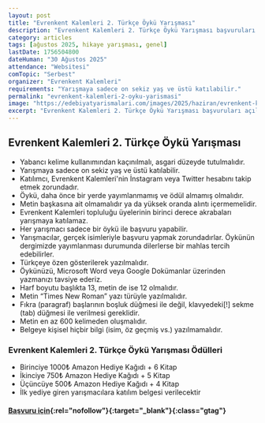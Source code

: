 ```yaml
---
layout: post
title: "Evrenkent Kalemleri 2. Türkçe Öykü Yarışması"
description: "Evrenkent Kalemleri 2. Türkçe Öykü Yarışması başvuruları açıldı"
category: articles
tags: [ağustos 2025, hikaye yarışması, genel]
lastDate: 1756504800
dateHuman: "30 Ağustos 2025"
attendance: "Websitesi"
comTopic: "Serbest"
organizer: "Evrenkent Kalemleri"
requirements: "Yarışmaya sadece on sekiz yaş ve üstü katılabilir."
permalink: "evrenkent-kalemleri-2-oyku-yarismasi"
image: "https://edebiyatyarismalari.com/images/2025/haziran/evrenkent-kalemleri-2-oyku-yarismasi.jpg"
excerpt: "Evrenkent Kalemleri 2. Türkçe Öykü Yarışması başvuruları açıldı"
---
```


## Evrenkent Kalemleri 2. Türkçe Öykü Yarışması

- Yabancı kelime kullanımından kaçınılmalı, asgari düzeyde tutulmalıdır.
- Yarışmaya sadece on sekiz yaş ve üstü katılabilir.
- Katılımcı, Evrenkent Kalemleri'nin İnstagram veya Twitter hesabını takip etmek zorundadır.
- Öykü, daha önce bir yerde yayımlanmamış ve ödül almamış olmalıdır.
- Metin başkasına ait olmamalıdır ya da yüksek oranda alıntı içermemelidir.
- Evrenkent Kalemleri topluluğu üyelerinin birinci derece akrabaları yarışmaya katılamaz.
- Her yarışmacı sadece bir öykü ile başvuru yapabilir.
- Yarışmacılar, gerçek isimleriyle başvuru yapmak zorundadırlar. Öykünün dergimizde yayımlanması durumunda dilerlerse bir mahlas tercih edebilirler.
- Türkçeye özen gösterilerek yazılmalıdır.
- Öykünüzü, Microsoft Word veya Google Dokümanlar üzerinden yazmanızı tavsiye ederiz.
- Harf boyutu başlıkta 13, metin de ise 12 olmalıdır.
- Metin “Times New Roman” yazı türüyle yazılmalıdır.
- Fıkra (paragraf) başlarının boşluk düğmesi ile değil, klavyedeki[!] sekme (tab) düğmesi ile verilmesi gereklidir.
- Metin en az 600 kelimeden oluşmalıdır.
- Belgeye kişisel hiçbir bilgi (isim, öz geçmiş vs.) yazılmamalıdır.

### Evrenkent Kalemleri 2. Türkçe Öykü Yarışması Ödülleri

- Birinciye 1000₺ Amazon Hediye Kağıdı + 6 Kitap 
- İkinciye 750₺ Amazon Hediye Kağıdı + 5 Kitap 
- Üçüncüye 500₺ Amazon Hediye Kağıdı + 4 Kitap
- İlk yediye giren yarışmacılara katılım belgesi verilecektir

#### [Başvuru için](https://docs.google.com/forms/d/e/1FAIpQLSfDcAmqZLpshK3x4u6XoFhowz5sLFU-obHUZiuLQEJoZEjyDw/viewform?ref=edebiyatyarismalari.com){:rel="nofollow"}{:target="_blank"}{:class="gtag"}
